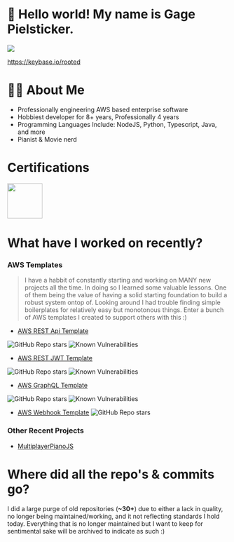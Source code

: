 # 👋 Hello world! My name is Gage Pielsticker.
<img src="https://profile-counter.glitch.me/gagepielsticker/count.svg" />

https://keybase.io/rooted

# 👩‍💻 About Me

- Professionally engineering AWS based enterprise software
- Hobbiest developer for 8+ years, Professionally 4 years
- Programming Languages Include: NodeJS, Python, Typescript, Java, and more
- Pianist & Movie nerd

# Certifications
<img src="https://images.credly.com/size/220x220/images/00634f82-b07f-4bbd-a6bb-53de397fc3a6/image.png" width="80px" />

# What have I worked on recently?
 
### AWS Templates
> I have a habbit of constantly starting and working on MANY new projects all the time. In doing so I learned some valuable lessons. One of them being the value of having a solid starting foundation to build a robust system ontop of. Looking around I had trouble finding simple boilerplates for relatively easy but monotonous things. Enter a bunch of AWS templates I created to support others with this :)

- [AWS REST Api Template](https://github.com/GagePielsticker/AWS-Api-Template)
  
![GitHub Repo stars](https://img.shields.io/github/stars/gagepielsticker/AWS-Api-Template)
![Known Vulnerabilities](https://snyk.io/test/github/gagepielsticker/AWS-Api-Template/badge.svg) 

- [AWS REST JWT Template](https://github.com/GagePielsticker/AWS-Auth-Template)
  
![GitHub Repo stars](https://img.shields.io/github/stars/gagepielsticker/AWS-Auth-Template)
![Known Vulnerabilities](https://snyk.io/test/github/gagepielsticker/AWS-Auth-Template/badge.svg) 

- [AWS GraphQL Template](https://github.com/GagePielsticker/AWS-GraphQL-Template)
  
![GitHub Repo stars](https://img.shields.io/github/stars/gagepielsticker/AWS-GraphQL-Template)
![Known Vulnerabilities](https://snyk.io/test/github/gagepielsticker/AWS-GraphQL-Template/badge.svg) 

- [AWS Webhook Template](https://github.com/GagePielsticker/AWS-Webhook-Template)
![GitHub Repo stars](https://img.shields.io/github/stars/gagepielsticker/AWS-Webhook-Template)

### Other Recent Projects
- [MultiplayerPianoJS](https://github.com/GagePielsticker/MultiplayerPianoJS)

# Where did all the repo's & commits go?
I did a large purge of old repositories (**~30+**) due to either a lack in quality, no longer being maintained/working, and it not reflecting standards I hold today. Everything that is no longer maintained but I want to keep for sentimental sake will be archived to indicate as such :)

